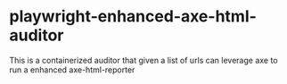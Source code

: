 # playwright-enhanced-axe-html-auditor
This is a containerized auditor that given a list of urls can leverage axe to run a enhanced axe-html-reporter
